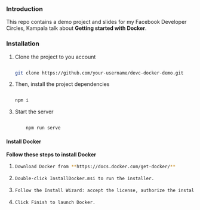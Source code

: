 ### Introduction

This repo contains a demo project and slides for my Facebook Developer Circles, Kampala talk about **Getting started with Docker**.


### Installation

1. Clone the project to you account

   ```bash

   git clone https://github.com/your-username/devc-docker-demo.git

   ```

2. Then, install the project dependencies

   ```bash

   npm i

   ```

3. Start the server

   ```bash

       npm run serve

   ```


#### Install Docker 

**Follow these steps to install Docker**

1. 
   ```bash
   Download Docker from **https://docs.docker.com/get-docker/**
   ``` 

2. 
   ```bash
   Double-click InstallDocker.msi to run the installer.
   ``` 
3. 
   ```bash
   Follow the Install Wizard: accept the license, authorize the installer, and proceed with the install.
   ```
4. 
   ```bash
   Click Finish to launch Docker.
   ```